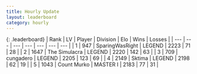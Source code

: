 ```yaml
---
title: Hourly Update
layout: leaderboard
category: hourly
---
```


{: .leaderboard}
| Rank | LV | Player | Division | Elo | Wins | Losses |
| --- | --- | --- | --- | --- | --- | --- |
| <span data-change="0">1</span> | 947 | <span title="ID: 402846">SparingWasRight</span> | LEGEND | <span data-change="0">2223</span> | <span data-change="0">71</span> | <span data-change="0">28</span> |
| <span data-change="0">2</span> | 1647 | <span title="ID: 366840">The Simulacra</span> | LEGEND | <span data-change="0">2220</span> | <span data-change="0">142</span> | <span data-change="0">63</span> |
| <span data-change="1">3</span> | 709 | <span title="ID: 54134">cungadero</span> | LEGEND | <span data-change="0">2205</span> | <span data-change="0">123</span> | <span data-change="0">69</span> |
| <span data-change="-1">4</span> | 2149 | <span title="ID: 353063">Sktima</span> | LEGEND | <span data-change="-11">2198</span> | <span data-change="0">62</span> | <span data-change="1">19</span> |
| <span data-change="0">5</span> | 1043 | <span title="ID: 498323">Count Murko</span> | MASTER I | <span data-change="0">2183</span> | <span data-change="0">77</span> | <span data-change="0">31</span> |